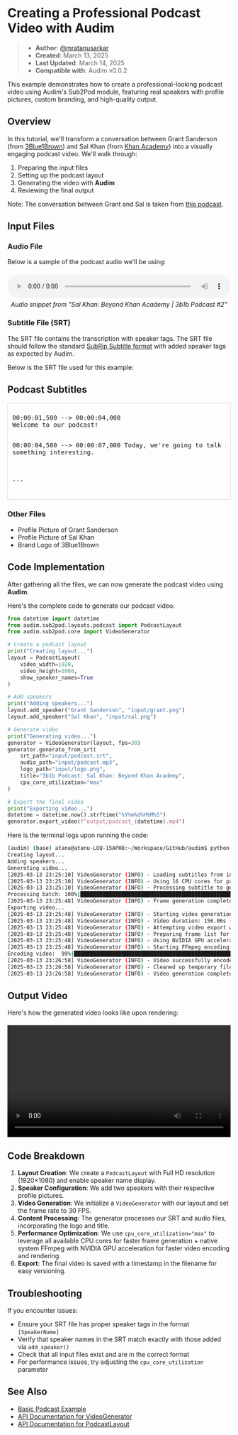 # Creating a Professional Podcast Video with Audim

> - **Author**: [@mratanusarkar](https://github.com/mratanusarkar)
> - **Created**: March 13, 2025
> - **Last Updated**: March 14, 2025
> - **Compatible with**: Audim v0.0.2


This example demonstrates how to create a professional-looking podcast video using Audim's Sub2Pod module, featuring real speakers with profile pictures, custom branding, and high-quality output.

## Overview

In this tutorial, we'll transform a conversation between Grant Sanderson (from [3Blue1Brown](https://www.3blue1brown.com/)) and Sal Khan (from [Khan Academy](https://www.khanacademy.org/)) into a visually engaging podcast video. We'll walk through:

1. Preparing the input files
2. Setting up the podcast layout
3. Generating the video with **Audim**
4. Reviewing the final output

Note: The conversation between Grant and Sal is taken from [this podcast](https://www.youtube.com/watch?v=SAhKohb5e_w&t=1179s).

## Input Files

### Audio File

Below is a sample of the podcast audio we'll be using:

<div style="margin: 20px 0;">
  <audio controls style="width: 100%;">
    <source src="./assets/podcast_02/podcast.mp3" type="audio/mpeg">
    Your browser does not support the audio element.
  </audio>
  <p style="text-align: center; font-style: italic; margin-top: 5px;">Audio snippet from "Sal Khan: Beyond Khan Academy | 3b1b Podcast #2"</p>
</div>

### Subtitle File (SRT)

The SRT file contains the transcription with speaker tags. The SRT file should follow the standard [SubRip Subtitle format](https://en.wikipedia.org/wiki/SubRip) with added speaker tags as expected by Audim.

Below is the SRT file used for this example:

## Podcast Subtitles

<div style="max-height: 400px; overflow: auto; border: 1px solid #ddd; padding: 10px;">
<pre>
00:00:01,500 --> 00:00:04,000
Welcome to our podcast!

00:00:04,500 --> 00:00:07,000
Today, we're going to talk about something interesting.

...
</pre>
</div>

### Other Files

- Profile Picture of Grant Sanderson
- Profile Picture of Sal Khan
- Brand Logo of 3Blue1Brown

## Code Implementation

After gathering all the files, we can now generate the podcast video using **Audim**.

Here's the complete code to generate our podcast video:

```python
from datetime import datetime
from audim.sub2pod.layouts.podcast import PodcastLayout
from audim.sub2pod.core import VideoGenerator

# Create a podcast layout
print("Creating layout...")
layout = PodcastLayout(
    video_width=1920,
    video_height=1080,
    show_speaker_names=True
)

# Add speakers
print("Adding speakers...")
layout.add_speaker("Grant Sanderson", "input/grant.png")
layout.add_speaker("Sal Khan", "input/sal.png")

# Generate video
print("Generating video...")
generator = VideoGenerator(layout, fps=30)
generator.generate_from_srt(
    srt_path="input/podcast.srt",
    audio_path="input/podcast.mp3",
    logo_path="input/logo.png",
    title="3b1b Podcast: Sal Khan: Beyond Khan Academy",
    cpu_core_utilization="max"
)

# Export the final video
print("Exporting video...")
datetime = datetime.now().strftime("%Y%m%d%H%M%S")
generator.export_video(f"output/podcast_{datetime}.mp4")
```

Here is the terminal logs upon running the code:

```bash
(audim) (base) atanu@atanu-LOQ-15APH8:~/Workspace/GitHub/audim$ python test.py 
Creating layout...
Adding speakers...
Generating video...
[2025-03-13 23:25:10] VideoGenerator (INFO) - Loading subtitles from input/podcast.srt
[2025-03-13 23:25:10] VideoGenerator (INFO) - Using 16 CPU cores for parallel processing
[2025-03-13 23:25:10] VideoGenerator (INFO) - Processing subtitle to generate frames in 23 batches
Processing batch: 100%|███████████████████████████████████████████████████| 23/23 [00:37<00:00,  1.64s/batch, frames processed=4727]
[2025-03-13 23:25:48] VideoGenerator (INFO) - Frame generation completed: Total 4727 frames created
Exporting video...
[2025-03-13 23:25:48] VideoGenerator (INFO) - Starting video generation process with 4727 frames
[2025-03-13 23:25:48] VideoGenerator (INFO) - Video duration: 156.06s (adjusted to match audio)
[2025-03-13 23:25:48] VideoGenerator (INFO) - Attempting video export with FFmpeg encoding
[2025-03-13 23:25:48] VideoGenerator (INFO) - Preparing frame list for FFmpeg
[2025-03-13 23:25:48] VideoGenerator (INFO) - Using NVIDIA GPU acceleration for video encoding
[2025-03-13 23:25:48] VideoGenerator (INFO) - Starting FFmpeg encoding process
Encoding video:  99%|██████████████████████████████████████████████████████████████████████████████▏| 99/100 [01:09<00:00,  1.42%/s]
[2025-03-13 23:26:58] VideoGenerator (INFO) - Video successfully encoded to output/podcast_20250313232548.mp4
[2025-03-13 23:26:58] VideoGenerator (INFO) - Cleaned up temporary files in /tmp/tmpoqv_t5x6
[2025-03-13 23:26:58] VideoGenerator (INFO) - Video generation completed! Exported to: output/podcast_20250313232548.mp4
```

## Output Video

Here's how the generated video looks like upon rendering:

<div style="text-align: center; margin: 20px 0;">
  <video controls style="width: 100%;">
    <source src="./assets/podcast_02/podcast.mp4" type="video/mp4">
    Your browser does not support the video element.
  </video>
</div>

## Code Breakdown

1. **Layout Creation**: We create a `PodcastLayout` with Full HD resolution (1920×1080) and enable speaker name display.
2. **Speaker Configuration**: We add two speakers with their respective profile pictures.
3. **Video Generation**: We initialize a `VideoGenerator` with our layout and set the frame rate to 30 FPS.
4. **Content Processing**: The generator processes our SRT and audio files, incorporating the logo and title.
5. **Performance Optimization**: We use `cpu_core_utilization="max"` to leverage all available CPU cores for faster frame generation + native system FFmpeg with NVIDIA GPU acceleration for faster video encoding and rendering.
6. **Export**: The final video is saved with a timestamp in the filename for easy versioning.

## Troubleshooting

If you encounter issues:

- Ensure your SRT file has proper speaker tags in the format `[SpeakerName]`
- Verify that speaker names in the SRT match exactly with those added via `add_speaker()`
- Check that all input files exist and are in the correct format
- For performance issues, try adjusting the `cpu_core_utilization` parameter

## See Also

- [Basic Podcast Example](/examples/podcast_01)
- [API Documentation for VideoGenerator](/audim/sub2pod/core)
- [API Documentation for PodcastLayout](/audim/sub2pod/layouts/podcast)
